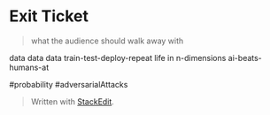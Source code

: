 
# Exit Ticket
> what the audience should walk away with

data data data
train-test-deploy-repeat
life in n-dimensions
ai-beats-humans-at


#probability
#adversarialAttacks


> Written with [StackEdit](https://stackedit.io/).
<!--stackedit_data:
eyJoaXN0b3J5IjpbLTE4NjI0Mzk1MjMsLTkwNTkxNzQyLDE4Nz
cwODc3MzVdfQ==
-->